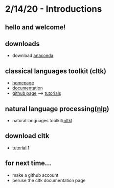 # 2/14/20 - Introductions

## hello and welcome! 

## downloads

- download [anaconda](https://www.anaconda.com/distribution/)

## classical languages toolkit (cltk)

- [homepage](http://cltk.org)
- [documentation](http://docs.cltk.org/en/latest/)
- [github page](https://github.com/cltk)
--> [tutorials](https://github.com/cltk/tutorials)

## natural language processing([nlp](https://en.wikipedia.org/wiki/Natural_language_processing))
- natural languages toolkit([nltk](https://www.nltk.org))

## download cltk
- [tutorial 1](https://github.com/cltk/tutorials/blob/master/1%20CLTK%20Setup.ipynb)

## for next time...
- make a github account
- peruse the cltk documentation page

